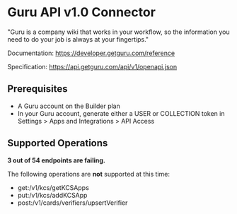 # Guru API v1.0 Connector
"Guru is a company wiki that works in your workflow, so the information you need to do your job is always at your fingertips."

Documentation: https://developer.getguru.com/reference

Specification: https://api.getguru.com/api/v1/openapi.json

## Prerequisites

+ A Guru account on the Builder plan
+ In your Guru account, generate either a USER or COLLECTION token in Settings > Apps and Integrations > API Access

## Supported Operations
**3 out of 54 endpoints are failing.**

The following operations are **not** supported at this time:
* get:/v1/kcs/getKCSApps
* put:/v1/kcs/addKCSApp
* post:/v1/cards/verifiers/upsertVerifier 
